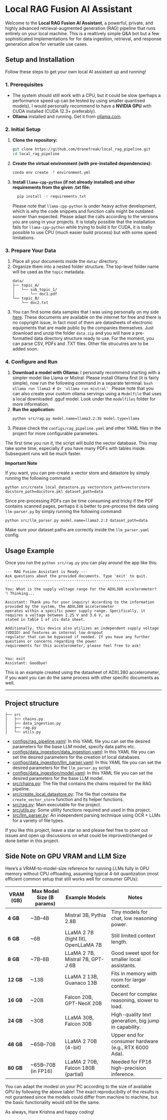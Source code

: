 # Local RAG Fusion AI Assistant

Welcome to the **Local RAG Fusion AI Assistant**, a powerful, private, and highly advanced retrieval-augmented generation (RAG) pipeline that runs entirely on your local machine. This is a realtively simple Q&A bot but a few sophisticated implementations for for data ingestion, retrieval, and response generation allow for versatile use cases.

## Setup and Installation

Follow these steps to get your own local AI assistant up and running!

### 1. Prerequisites

- The system should still work with a CPU, but it could be slow (perhaps a performance speed up can be tested by using smaller quantised models), I would personally recommend to have a **NVIDIA GPU** with CUDA installed (CUDA 12.3+ preferably).
- **Ollama** installed and running. Get it from [ollama.com](https://ollama.com).

### 2. Initial Setup

1.  **Clone the repository:**
    ```bash
    git clone https://github.com/dronefreak/local_rag_pipeline.git
    cd local_rag_pipeline
    ```
2.  **Create the virtual environment (with pre-installed dependencies):**
    ```bash
    conda env create -f environment.yml
    ```
3.  **Install `llama-cpp-python` (if not already installed) and other requirements from the given .txt file:**

    ```bash
      pip install -r requirements.txt
    ```

    Please note that `llama-cpp-python` is under heavy active development, which is why the code snippets and function calls might be outdated sooner than expected. Please adapt the calls according to the versions you are using in your projects.
    It is totally possible that the installation fails for `llama-cpp-python` while trying to build it for CUDA, it is toally possible to use CPU (much easier build process) but with some speed limitations.

### 3. Prepare Your Data

1.  Place all your documents inside the `data/` directory.
2.  Organize them into a nested folder structure. The top-level folder name will be used as the `topic` metadata.
    ```
    data/
    ├── topic_A/
    │   └── sub_topic_1/
    │       └── doc1.pdf
    └── topic_B/
        └── doc2.txt
    ```
3.  You can find some data samples that I was using personally on my side [here](https://drive.google.com/drive/folders/14E74tuIjifEIZlxSCR2WUpSBUx3d8jMg?usp=sharing). These documents are available on the internet for free and there is no copyright issue, in fact most of them are datasheets of electronic equipments that are made public by the companies themselves. Just download and unzip the folder `data.zip` and you will have a pre-formatted data directory structure ready to use. For the moment, you can parse CSV, PDFs and .TXT files. Other file strucutres are to be added soon.

### 4. Configure and Run

1.  **Download a model with Ollama:** I personally recommend starting with a simpler model like Llama or Mistral. Please install Ollama first (it is fairly simple), now run the following command in a separate terminal:
    `bash
ollama run llama3 # Or 'ollama run mistral'
`
    Please note that you can also create your custom ollama servings using a `Modelfile` that uses a local downloaded .gguf model. Look under the `modelfiles` folder for more information.
2.  **Run the application:**
    ```bash
    python src/rag.py model.name=llama3.2:3b model.type=llama
    ```
3.  Please check the `configs/rag_pipeline.yaml` and other YAML files in the project for more configurable parameters.

The first time you run it, the script will build the vector database. This may take some time, especially if you have many PDFs with tables inside. Subsequent runs will be much faster.

**Important Note**

If you want, you can pre-create a vector store and datastore by simply running the following command:

```
python src/create_local_datastore.py vectorstore_path=vectorstore docstore_path=docstore.pkl dataset_path=data
```

Since pre-processing PDFs can be time consuming and tricky if the PDF contains scanned pages, perhaps it is better to pre-process the data using `llm-parser.py` by simply running the following command:

```
python src/llm_parser.py model.name=llama3.2:3 dataset_path=data
```

Make sure your dataset paths are correctly inside the `llm_parser.yaml` config.

## Usage Example

Once you run the `python src/rag.py` you can play around the app like this:

```
--- RAG Fusion Assistant is Ready ---
Ask questions about the provided documents. Type 'exit' to quit.
----------------------------------------------------------

You: What is the supply voltage range for the ADXL380 accelerometer?
⠹ Thinking...

Assistant: Thank you for your inquiry! According to the information provided by the system, the ADXL380 accelerometer
operates within a specific power supply range. Specifically, it requires a voltage between 2.25 V and 3.6 V, as
stated in Table 1 of its data sheet.

Additionally, this device also utilizes an independent supply voltage (VDDIO) and features an internal low dropout
regulator that can be bypassed if needed. If you have any further questions or concerns regarding the power
requirements for this accelerometer, please feel free to ask!


You: exit
Assistant: Goodbye!
```

This is an example created using the datasheet of ADXL380 accelerometer, if you want you can do the same process with other specific documents as well.

---

## Project structure

```
├── src
│   ├── chains.py
│   ├── data_ingestion.py
│   ├── rag.py
│   └── utils.py
```

- [configs/rag_pipeline.yaml](configs/rag_pipeline.yaml): In this YAML file you can set the desired parameters for the base LLM model, specify data paths etc.
- [configs/data_ingestion/data_ingestion.yaml](configs/data_ingestion/data_ingestion.yaml): In this YAML file you can set the desired parameters for the creation of local databases.
- [configs/data_ingestion/llm_parser.yaml](configs/data_ingestion/llm_parser.yaml): In this YAML file you can set the desired parameters for the `llm_parser.py` script.
- [configs/data_ingestion/model.yaml](configs/data_ingestion/model.yaml): In this YAML file you can set the desired parameters for the base LLM model.
- [src/chains.py](src/chains.py): The file that contains the chains required for the RAG pipeline.
- [src/create_local_datastore.py](src/create_local_datastore.py): The file that contains the `create_vector_store` function and its helper functions.
- [src/rag.py](src/rag.py): Main executable for the project.
- [src/utils.py](src/utils.py): Some utility functions required and used in this project.
- [src/llm_parser.py](src/llm_parser.py): An independent parsing technique using OCR + LLMs for a variety of file types.

If you like this project, leave a star so and please feel free to point out issues and open up discussions on what could be improved/changed or done better in this project.

## Side Note on GPU VRAM and LLM Size

Here’s a VRAM-to-model-size reference for running LLMs fully in GPU memory without CPU offloading, assuming typical 4-bit quantization (most efficient common setup that still works well for consumer GPUs):

| **VRAM (GB)** | **Max Model Size (B params)** | **Example Models**                   | **Notes**                                             |
| ------------- | ----------------------------- | ------------------------------------ | ----------------------------------------------------- |
| **4 GB**      | \~3B–4B                       | Mistral 3B, Pythia 2.8B              | Tiny models for chat, low reasoning power.            |
| **6 GB**      | \~6B                          | LLaMA 2 7B (tight fit), OpenLLaMA 7B | Still limited context length.                         |
| **8 GB**      | \~7B–8B                       | LLaMA 2 7B, Mistral 7B, GPT-J 6B     | Good sweet spot for smaller local assistants.         |
| **12 GB**     | \~13B                         | LLaMA 2 13B, Guanaco 13B             | Fits in memory with room for larger context.          |
| **16 GB**     | \~20B                         | Falcon 20B, GPT-NeoX 20B             | Decent for complex reasoning, slower to load.         |
| **24 GB**     | \~30B                         | LLaMA 30B, Falcon 30B                | High-quality text generation, big jump in capability. |
| **48 GB**     | \~65B–70B                     | LLaMA 2 70B (4-bit)                  | Upper end for consumer hardware (e.g., RTX 6000 Ada). |
| **80 GB**     | \~65B–70B (in FP16)           | LLaMA 2 70B, Falcon 180B (partial)   | Needed for FP16 high-precision inference.             |

You can adapt the modesl on your PC according to the size of available GPU by following the above table! The exact reproducibilty of the results is not guranteed since the models could differ from machine to machine, but the basic functionality would still be the same.

As always, Hare Krishna and happy coding!
